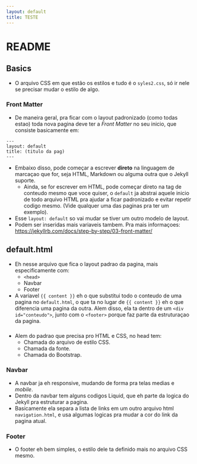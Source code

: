 ```yaml
---
layout: default
title: TESTE
---
```


# README

## Basics

- O arquivo CSS em que estão os estilos e tudo é o `syles2.css`, só ir nele se precisar mudar o estilo de algo.

### Front Matter

- De maneira geral, pra ficar com o layout padronizado (como todas estao) toda nova pagina deve ter a _Front Matter_ no seu inicio, que consiste basicamente em:

```
---
layout: default
title: (titulo da pag)
---

```
- Embaixo disso, pode começar a escrever **direto** na linguagem de marcaçao que for, seja HTML, Markdown ou alguma outra que o Jekyll suporte.
	+ Ainda, se for escrever em HTML, pode começar direto na tag de conteudo mesmo que voce quiser, o `default` ja abstrai aquele inicio de todo arquivo HTML pra ajudar a ficar padronizado e evitar repetir codigo mesmo. (Vide qualquer uma das paginas pra ter um exemplo).
- Esse `layout: default` so vai mudar se tiver um outro modelo de layout.
- Podem ser inseridas mais variaveis tambem. Pra mais informaçoes: <https://jekyllrb.com/docs/step-by-step/03-front-matter/>




## default.html

- Eh nesse arquivo que fica o layout padrao da pagina, mais especificamente com:
	+ `<head>`
	+ Navbar
	+ Footer
- A variavel `{{ content }}` eh o que substitui todo o conteudo de uma pagina no `default.html`, o que ta no lugar de `{{ content }}` eh o que diferencia uma pagina da outra. Alem disso, ela ta dentro de um `<div id="conteudo">`, junto com o `<footer>` porque faz parte da estruturaçao da pagina. 

### <head>

- Alem do padrao que precisa pro HTML e CSS, no head tem:
	+ Chamada do arquivo de estilo CSS.
	+ Chamada da fonte.
	+ Chamada do Bootstrap.

### Navbar

- A navbar ja eh responsive, mudando de forma pra telas medias e _mobile_.
- Dentro da navbar tem alguns codigos Liquid, que eh parte da logica do Jekyll pra estruturar a pagina. 
- Basicamente ela separa a lista de links em um outro arquivo html `navigation.html`, e usa algumas logicas pra mudar a cor do link da pagina atual.

### Footer
- O footer eh bem simples, o estilo dele ta definido mais no arquivo CSS mesmo.




